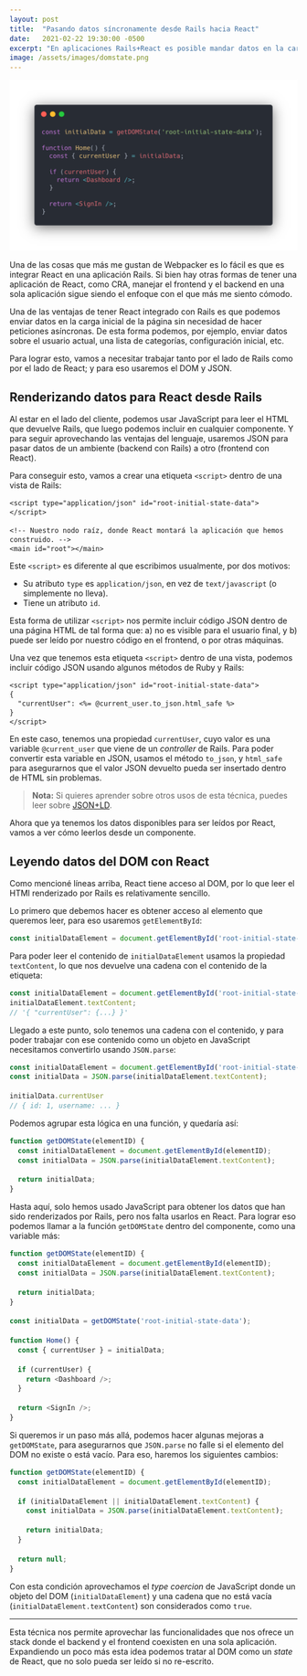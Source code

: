 ```yaml
---
layout: post
title:  "Pasando datos síncronamente desde Rails hacia React"
date:   2021-02-22 19:30:00 -0500
excerpt: "En aplicaciones Rails+React es posible mandar datos en la carga inicial de la página utilizando vistas de Rails y el DOM."
image: /assets/images/domstate.png
---
```


![Pasando datos síncronamente desde Rails hacia React](/assets/images/domstate.png)

Una de las cosas que más me gustan de Webpacker es lo fácil es que es integrar React en una aplicación Rails. Si bien hay otras formas de tener una aplicación de React, como CRA, manejar el frontend y el backend en una sola aplicación sigue siendo el enfoque con el que más me siento cómodo.

Una de las ventajas de tener React integrado con Rails es que podemos enviar datos en la carga inicial de la página sin necesidad de hacer peticiones asíncronas. De esta forma podemos, por ejemplo, enviar datos sobre el usuario actual, una lista de categorías, configuración inicial, etc.

Para lograr esto, vamos a necesitar trabajar tanto por el lado de Rails como por el lado de React; y para eso usaremos el DOM y JSON.

## Renderizando datos para React desde Rails

Al estar en el lado del cliente, podemos usar JavaScript para leer el HTML que devuelve Rails, que luego podemos incluir en cualquier componente. Y para seguir aprovechando las ventajas del lenguaje, usaremos JSON para pasar datos de un ambiente (backend con Rails) a otro (frontend con React).

Para conseguir esto, vamos a crear una etiqueta `<script>` dentro de una vista de Rails:

```erb
<script type="application/json" id="root-initial-state-data">
</script>

<!-- Nuestro nodo raíz, donde React montará la aplicación que hemos construido. -->
<main id="root"></main>
```

Este `<script>` es diferente al que escribimos usualmente, por dos motivos:

* Su atributo `type` es `application/json`, en vez de `text/javascript` (o simplemente no lleva).
* Tiene un atributo `id`.

Esta forma de utilizar `<script>` nos permite incluir código JSON dentro de una página HTML de tal forma que: a) no es visible para el usuario final, y b) puede ser leído por nuestro código en el frontend, o por otras máquinas.

Una vez que tenemos esta etiqueta `<script>` dentro de una vista, podemos incluir código JSON usando algunos métodos de Ruby y Rails:

```erb
<script type="application/json" id="root-initial-state-data">
{
  "currentUser": <%= @current_user.to_json.html_safe %>
}
</script>
```

En este caso, tenemos una propiedad `currentUser`, cuyo valor es una variable `@current_user` que viene de un _controller_ de Rails. Para poder convertir esta variable en JSON, usamos el método `to_json`, y `html_safe` para asegurarnos que el valor JSON devuelto pueda ser insertado dentro de HTML sin problemas.

> **Nota:** Si quieres aprender sobre otros usos de esta técnica, puedes leer sobre [JSON+LD](https://json-ld.org/).

Ahora que ya tenemos los datos disponibles para ser leídos por React, vamos a ver cómo leerlos desde un componente.

## Leyendo datos del DOM con React

Como mencioné líneas arriba, React tiene acceso al DOM, por lo que leer el HTMl renderizado por Rails es relativamente sencillo.

Lo primero que debemos hacer es obtener acceso al elemento que queremos leer, para eso usaremos `getElementById`:

```javascript
const initialDataElement = document.getElementById('root-initial-state-data');
```

Para poder leer el contenido de `initialDataElement` usamos la propiedad `textContent`, lo que nos devuelve una cadena con el contenido de la etiqueta:

```javascript
const initialDataElement = document.getElementById('root-initial-state-data');
initialDataElement.textContent;
// '{ "currentUser": {...} }'
```

Llegado a este punto, solo tenemos una cadena con el contenido, y para poder trabajar con ese contenido como un objeto en JavaScript necesitamos convertirlo usando `JSON.parse`:

```javascript
const initialDataElement = document.getElementById('root-initial-state-data');
const initialData = JSON.parse(initialDataElement.textContent);

initialData.currentUser
// { id: 1, username: ... }
```

Podemos agrupar esta lógica en una función, y quedaría así:

```javascript
function getDOMState(elementID) {
  const initialDataElement = document.getElementById(elementID);
  const initialData = JSON.parse(initialDataElement.textContent);

  return initialData;
}
```

Hasta aquí, solo hemos usado JavaScript para obtener los datos que han sido renderizados por Rails, pero nos falta usarlos en React. Para lograr eso podemos llamar a la función `getDOMState` dentro del componente, como una variable más:

```javascript
function getDOMState(elementID) {
  const initialDataElement = document.getElementById(elementID);
  const initialData = JSON.parse(initialDataElement.textContent);

  return initialData;
}

const initialData = getDOMState('root-initial-state-data');

function Home() {
  const { currentUser } = initialData;

  if (currentUser) {
    return <Dashboard />;
  }

  return <SignIn />;
}
```

Si queremos ir un paso más allá, podemos hacer algunas mejoras a `getDOMState`, para asegurarnos que `JSON.parse` no falle si el elemento del DOM no existe o está vacío. Para eso, haremos los siguientes cambios:

```javascript
function getDOMState(elementID) {
  const initialDataElement = document.getElementById(elementID);

  if (initialDataElement || initialDataElement.textContent) {
    const initialData = JSON.parse(initialDataElement.textContent);

    return initialData;
  }

  return null;
}
```

Con esta condición aprovechamos el _type coercion_ de JavaScript donde un objeto del DOM (`initialDataElement`) y una cadena que no está vacía (`initialDataElement.textContent`) son considerados como `true`.

---

Esta técnica nos permite aprovechar las funcionalidades que nos ofrece un stack donde el backend y el frontend coexisten en una sola aplicación. Expandiendo un poco más esta idea podemos tratar al DOM como un _state_ de React, que no solo pueda ser leído si no re-escrito.